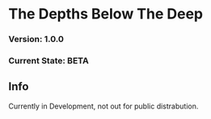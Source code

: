 # The Depths Below The Deep
### Version: 1.0.0
### Current State: BETA

## Info

Currently in Development, not out for public distrabution.
